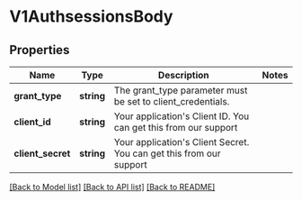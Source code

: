 # V1AuthsessionsBody

## Properties
Name | Type | Description | Notes
------------ | ------------- | ------------- | -------------
**grant_type** | **string** | The grant_type parameter must be set to client_credentials. | 
**client_id** | **string** | Your application&#x27;s Client ID. You can get this from our support | 
**client_secret** | **string** | Your application&#x27;s Client Secret. You can get this from our support | 

[[Back to Model list]](../../README.md#documentation-for-models) [[Back to API list]](../../README.md#documentation-for-api-endpoints) [[Back to README]](../../README.md)

